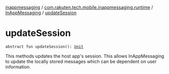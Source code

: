 [inappmessaging](../../index.md) / [com.rakuten.tech.mobile.inappmessaging.runtime](../index.md) / [InAppMessaging](index.md) / [updateSession](./update-session.md)

# updateSession

`abstract fun updateSession(): `[`Unit`](https://kotlinlang.org/api/latest/jvm/stdlib/kotlin/-unit/index.html)

This methods updates the host app's session. This allows InAppMessaging to update the locally stored
messages which can be dependent on user information.

